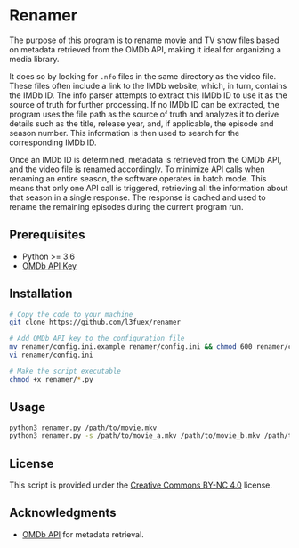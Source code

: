 # Renamer
The purpose of this program is to rename movie and TV show files based on metadata retrieved from the OMDb API, making it ideal for organizing a media library.

It does so by looking for `.nfo` files in the same directory as the video file. These files often include a link to the IMDb website, which, in turn, contains the IMDb ID. The info parser attempts to extract this IMDb ID to use it as the source of truth for further processing.
If no IMDb ID can be extracted, the program uses the file path as the source of truth and analyzes it to derive details such as the title, release year, and, if applicable, the episode and season number. This information is then used to search for the corresponding IMDb ID.

Once an IMDb ID is determined, metadata is retrieved from the OMDb API, and the video file is renamed accordingly.
To minimize API calls when renaming an entire season, the software operates in batch mode. This means that only one API call is triggered, retrieving all the information about that season in a single response. The response is cached and used to rename the remaining episodes during the current program run.

## Prerequisites
- Python >= 3.6
- [OMDb API Key](https://www.omdbapi.com/apikey.aspx)

## Installation
```bash
# Copy the code to your machine
git clone https://github.com/l3fuex/renamer

# Add OMDb API key to the configuration file
mv renamer/config.ini.example renamer/config.ini && chmod 600 renamer/config.ini
vi renamer/config.ini

# Make the script executable
chmod +x renamer/*.py
```

## Usage
```bash
python3 renamer.py /path/to/movie.mkv
python3 renamer.py -s /path/to/movie_a.mkv /path/to/movie_b.mkv /path/to/movie_x.mkv
```

## License
This script is provided under the [Creative Commons BY-NC 4.0](https://creativecommons.org/licenses/by-nc/4.0/) license.

## Acknowledgments
- [OMDb API](https://www.omdbapi.com/) for metadata retrieval.